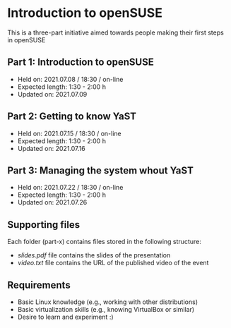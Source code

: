 # Introduction to openSUSE

This is a three-part initiative aimed towards people making their first steps in openSUSE

## Part 1: Introduction to openSUSE 
* Held on: 2021.07.08 / 18:30 / on-line
* Expected length: 1:30 - 2:00 h
* Updated on: 2021.07.09

## Part 2: Getting to know YaST 
* Held on: 2021.07.15 / 18:30 / on-line
* Expected length: 1:30 - 2:00 h
* Updated on: 2021.07.16

## Part 3: Managing the system whout YaST
* Held on: 2021.07.22 / 18:30 / on-line
* Expected length: 1:30 - 2:00 h
* Updated on: 2021.07.26

## Supporting files
Each folder (part-x) contains files stored in the following structure:
* *slides.pdf* file contains the slides of the presentation
* *video.txt* file contains the URL of the published video of the event

## Requirements
* Basic Linux knowledge (e.g., working with other distributions)
* Basic virtualization skills (e.g., knowing VirtualBox or similar)
* Desire to learn and experiment :)
